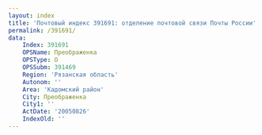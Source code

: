 ```yaml
---
layout: index
title: 'Почтовый индекс 391691: отделение почтовой связи Почты России'
permalink: /391691/
data:
    Index: 391691
    OPSName: Преображенка
    OPSType: О
    OPSSubm: 391469
    Region: 'Рязанская область'
    Autonom: ''
    Area: 'Кадомский район'
    City: Преображенка
    City1: ''
    ActDate: '20050826'
    IndexOld: ''
---
```

